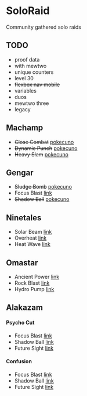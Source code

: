 # SoloRaid

Community gathered solo raids

## TODO

- proof data
- with mewtwo
- unique counters
- level 30
- ~~flexbox nav mobile~~
- variables
- duos
- mewtwo three
- legacy

## Machamp

- ~~Close Combat~~ [pokecuno](https://youtu.be/eKdtai2_Itc)
- ~~Dynamic Punch~~ [pokecuno](https://youtu.be/WfHR-t-Hj6M)
- ~~Heavy Slam~~ [pokecuno](https://youtu.be/TDYX6hxON1M)

## Gengar

- ~~Sludge Bomb~~ [pokecuno](https://youtu.be/HaaOQjjMHEI)
- Focus Blast [link](url)
- ~~Shadow Ball~~ [pokecuno](https://youtu.be/y2VluGEtawM)

## Ninetales

- Solar Beam [link](url)
- Overheat [link](url)
- Heat Wave [link](url)

## Omastar

- Ancient Power [link](url)
- Rock Blast [link](url)
- Hydro Pump [link](url)

## Alakazam

#### Psycho Cut
- Focus Blast [link](url)
- Shadow Ball [link](url)
- Future Sight [link](url)

#### Confusion
- Focus Blast [link](url)
- Shadow Ball [link](url)
- Future Sight [link](url)
